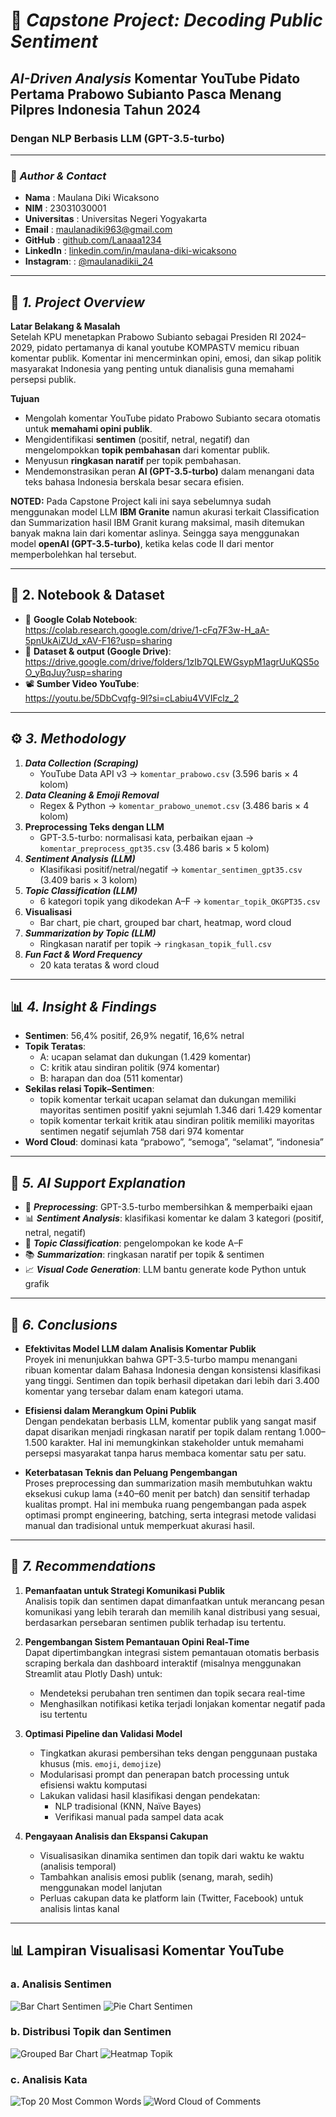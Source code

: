 # 🧠 _Capstone Project: Decoding Public Sentiment_
## _AI-Driven Analysis_ Komentar YouTube Pidato Pertama Prabowo Subianto Pasca Menang Pilpres Indonesia Tahun 2024
### Dengan NLP Berbasis LLM (GPT-3.5-turbo)

---

### 👤 _Author & Contact_  
- **Nama**         : Maulana Diki Wicaksono
- **NIM**          : 23031030001
- **Universitas**  : Universitas Negeri Yogyakarta  
- **Email**        : maulanadiki963@gmail.com  
- **GitHub**       : [github.com/Lanaaa1234](https://github.com/Lanaaa1234)  
- **LinkedIn**     : [linkedin.com/in/maulana-diki-wicaksono](https://www.linkedin.com/in/maulana-diki-wicaksono/)  
- **Instagram**:   : [@maulanadikii_24](https://www.instagram.com/maulanadikii_24/)  

---

## 📌 _1. Project Overview_  
**Latar Belakang & Masalah**  
Setelah KPU menetapkan Prabowo Subianto sebagai Presiden RI 2024–2029, pidato pertamanya di kanal youtube KOMPASTV memicu ribuan komentar publik. Komentar ini mencerminkan opini, emosi, dan sikap politik masyarakat Indonesia yang penting untuk dianalisis guna memahami persepsi publik.  

**Tujuan**  
- Mengolah komentar YouTube pidato Prabowo Subianto secara otomatis untuk **memahami opini publik**.
- Mengidentifikasi **sentimen** (positif, netral, negatif) dan mengelompokkan **topik pembahasan** dari komentar publik.
- Menyusun **ringkasan naratif** per topik pembahasan.
- Mendemonstrasikan peran **AI (GPT-3.5-turbo)** dalam menangani data teks bahasa Indonesia berskala besar secara efisien. 

**NOTED:** Pada Capstone Project kali ini saya sebelumnya sudah menggunakan model LLM **IBM Granite** namun akurasi terkait Classification dan Summarization hasil IBM Granit kurang maksimal, masih ditemukan banyak makna lain dari komentar aslinya. Seingga saya menggunakan model **openAI (GPT-3.5-turbo)**, ketika kelas code II dari mentor memperbolehkan hal tersebut.

---

## 🔗 2. Notebook & Dataset  
- 📒 **Google Colab Notebook**:  
  https://colab.research.google.com/drive/1-cFq7F3w-H_aA-5pnUkAiZUd_xAV-F16?usp=sharing  
- 📁 **Dataset & output (Google Drive)**:  
  https://drive.google.com/drive/folders/1zIb7QLEWGsypM1agrUuKQS5oO_yBqJuy?usp=sharing  
- 📽️ **Sumber Video YouTube**:  
  https://youtu.be/5DbCvqfg-9I?si=cLabiu4VVIFclz_2  

---

## ⚙️ _3. Methodology_ 
1. **_Data Collection (Scraping)_**  
   - YouTube Data API v3 → `komentar_prabowo.csv` (3.596 baris × 4 kolom)  
2. **_Data Cleaning & Emoji Removal_**  
   - Regex & Python → `komentar_prabowo_unemot.csv` (3.486 baris × 4 kolom)  
3. **Preprocessing Teks dengan LLM**  
   - GPT-3.5-turbo: normalisasi kata, perbaikan ejaan → `komentar_preprocess_gpt35.csv` (3.486 baris × 5 kolom)  
4. **_Sentiment Analysis (LLM)_**  
   - Klasifikasi positif/netral/negatif → `komentar_sentimen_gpt35.csv` (3.409 baris × 3 kolom)  
5. **_Topic Classification (LLM)_**  
   - 6 kategori topik yang dikodekan A–F → `komentar_topik_OKGPT35.csv`  
6. **Visualisasi**  
   - Bar chart, pie chart, grouped bar chart, heatmap, word cloud  
7. **_Summarization by Topic (LLM)_**  
   - Ringkasan naratif  per topik → `ringkasan_topik_full.csv`  
8. **_Fun Fact & Word Frequency_**  
   - 20 kata teratas & word cloud  

---

## 📊 _4. Insight & Findings_  
- **Sentimen**: 56,4% positif, 26,9% negatif, 16,6% netral  
- **Topik Teratas**:   
  - A: ucapan selamat dan dukungan (1.429 komentar)  
  - C: kritik atau sindiran politik (974 komentar)
  - B: harapan dan doa (511 komentar)
- **Sekilas relasi Topik–Sentimen**:
  - topik komentar terkait ucapan selamat dan dukungan memiliki mayoritas sentimen positif yakni sejumlah 1.346 dari 1.429 komentar
  - topik komentar terkait kritik atau sindiran politik memiliki mayoritas sentimen negatif sejumlah 758 dari 974 komentar 
- **Word Cloud**: dominasi kata “prabowo”, “semoga”, “selamat”, “indonesia”

---
## 🤖 _5. AI Support Explanation_  
- 🧹 **_Preprocessing_**: GPT-3.5-turbo membersihkan & memperbaiki ejaan  
- 📊 **_Sentiment Analysis_**: klasifikasi komentar ke dalam 3 kategori (positif, netral, negatif) 
- 🧠 **_Topic Classification_**: pengelompokan ke kode A–F  
- 📚 **_Summarization_**: ringkasan naratif per topik & sentimen  
- 📈 **_Visual Code Generation_**: LLM bantu generate kode Python untuk grafik  

---

## 📝 _6. Conclusions_

- **Efektivitas Model LLM dalam Analisis Komentar Publik**  
  Proyek ini menunjukkan bahwa GPT-3.5-turbo mampu menangani ribuan komentar dalam Bahasa Indonesia dengan konsistensi klasifikasi yang tinggi. Sentimen dan topik berhasil dipetakan dari lebih dari 3.400 komentar yang tersebar dalam enam kategori utama.

- **Efisiensi dalam Merangkum Opini Publik**  
  Dengan pendekatan berbasis LLM, komentar publik yang sangat masif dapat disarikan menjadi ringkasan naratif per topik dalam rentang 1.000–1.500 karakter. Hal ini memungkinkan stakeholder untuk memahami persepsi masyarakat tanpa harus membaca komentar satu per satu.

- **Keterbatasan Teknis dan Peluang Pengembangan**  
  Proses preprocessing dan summarization masih membutuhkan waktu eksekusi cukup lama (±40–60 menit per batch) dan sensitif terhadap kualitas prompt. Hal ini membuka ruang pengembangan pada aspek optimasi prompt engineering, batching, serta integrasi metode validasi manual dan tradisional untuk memperkuat akurasi hasil.

---

## 🌟 _7. Recommendations_

1. **Pemanfaatan untuk Strategi Komunikasi Publik**  
   Analisis topik dan sentimen dapat dimanfaatkan untuk merancang pesan komunikasi yang lebih terarah dan memilih kanal distribusi yang sesuai, berdasarkan persebaran sentimen publik terhadap isu tertentu.

2. **Pengembangan Sistem Pemantauan Opini Real-Time**  
   Dapat dipertimbangkan integrasi sistem pemantauan otomatis berbasis scraping berkala dan dashboard interaktif (misalnya menggunakan Streamlit atau Plotly Dash) untuk:
   - Mendeteksi perubahan tren sentimen dan topik secara real-time  
   - Menghasilkan notifikasi ketika terjadi lonjakan komentar negatif pada isu tertentu

3. **Optimasi Pipeline dan Validasi Model**  
   - Tingkatkan akurasi pembersihan teks dengan penggunaan pustaka khusus (mis. `emoji`, `demojize`)
   - Modularisasi prompt dan penerapan batch processing untuk efisiensi waktu komputasi
   - Lakukan validasi hasil klasifikasi dengan pendekatan:
     - NLP tradisional (KNN, Naïve Bayes)
     - Verifikasi manual pada sampel data acak

4. **Pengayaan Analisis dan Ekspansi Cakupan**  
   - Visualisasikan dinamika sentimen dan topik dari waktu ke waktu (analisis temporal)
   - Tambahkan analisis emosi publik (senang, marah, sedih) menggunakan model lanjutan
   - Perluas cakupan data ke platform lain (Twitter, Facebook) untuk analisis lintas kanal


---


## 📊 Lampiran Visualisasi Komentar YouTube

### a. Analisis Sentimen
![Bar Chart Sentimen](images/sentimen-bar.png)
![Pie Chart Sentimen](images/sentimen-pie.png)

### b. Distribusi Topik dan Sentimen
![Grouped Bar Chart](images/grouped-bar-topic.png)
![Heatmap Topik](images/heatmap-topic.png)

### c. Analisis Kata
![Top 20 Most Common Words](images/top20-words.png)
![Word Cloud of Comments](images/wordcloud.png)

